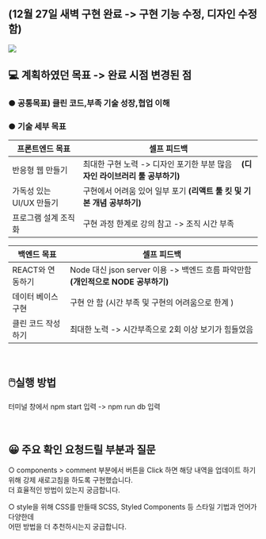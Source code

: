 
<h2>(12월 27일 새벽 구현 완료 -> 구현 기능 수정, 디자인 수정함)</h2>
 <img src='https://user-images.githubusercontent.com/80823659/209461470-93d8cf51-643c-4da8-b67b-db4e3a56f459.png'>
  <h2>💻 계획하였던 목표 -> 완료 시점 변경된 점</h2>
<h3>● 공통목표) 클린 코드,부족 기술 성장,협업 이해</h3>
<h3>● 기술 세부 목표</h3>

|프론트엔드 목표| 셀프 피드백 |
|------|-----|
|반응형 웹 만들기| 최대한 구현 노력 -> 디자인 포기한 부분 많음 ㅤ<b>(디자인 라이브러리 툴 공부하기) |
|가독성 있는 UI/UX 만들기| 구현에서 어려움 있어 일부 포기  <b>(리액트 툴 킷 및 기본 개념 공부하기) |
|프로그램 설계 조직화| 구현 과정 한계로 강의 참고 -> 조직 시간 부족   |

|백엔드 목표| 셀프 피드백 |
|------|-----|
|REACT와 연동하기| Node 대신 json server 이용 -> 백엔드 흐름 파악만함 <b>(개인적으로 NODE 공부하기) |
|데이터 베이스 구현| 구현 안 함 (시간 부족 및 구현의 어려움으로 한계 )  |
|클린 코드 작성하기| 최대한 노력 -> 시간부족으로 2회 이상 보기가 힘들었음 |
<br>
 
<h2>🖱️실행 방법</h2>
<p>    터미널 창에서 npm start 입력 -> npm run db 입력</p>
 <br>
<h2>😀 주요 확인 요청드릴 부분과 질문</h2>
<p>○ components > comment 부분에서 버튼을 Click 하면 해당 내역을 업데이트 하기 위해 강제 새로고침을 하도록 구현했습니다.
 <br>더 효율적인 방법이 있는지 궁금합니다. </p>
<p>○ style을 위해 CSS를 만들때 SCSS, Styled Components 등 스타일 기법과 언어가 다양한데
 <br>어떤 방법을 더 추천하시는지 궁급합니다.</p>
